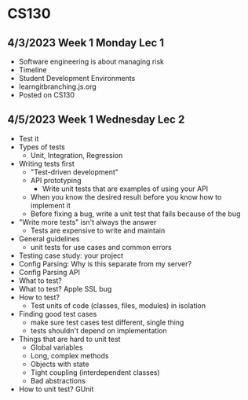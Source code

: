 # CS130
## 4/3/2023 Week 1 Monday Lec 1
* Software engineering is about managing risk
* Timeline
* Student Development Environments
* learngitbranching.js.org
* Posted on CS130
## 4/5/2023 Week 1 Wednesday Lec 2
* Test it
* Types of tests
    * Unit, Integration, Regression
* Writing tests first
    * "Test-driven development"
    * API prototyping
        * Write unit tests that are examples of using your API
    * When you know the desired result before you know how to implement it
    * Before fixing a bug, write a unit test that fails because of the bug
* "Write more tests" isn't always the answer
    * Tests are expensive to write and maintain
* General guidelines
    * unit tests for use cases and common errors
* Testing case study: your project
* Config Parsing: Why is this separate from my server?
* Config Parsing API
* What to test?
* What to test? Apple SSL bug
* How to test?
    * Test units of code (classes, files, modules) in isolation
* Finding good test cases
    * make sure test cases test different, single thing
    * tests shouldn't depend on implementation
* Things that are hard to unit test
    * Global variables
    * Long, complex methods
    * Objects with state
    * Tight coupling (interdependent classes)
    * Bad abstractions
* How to unit test? GUnit
